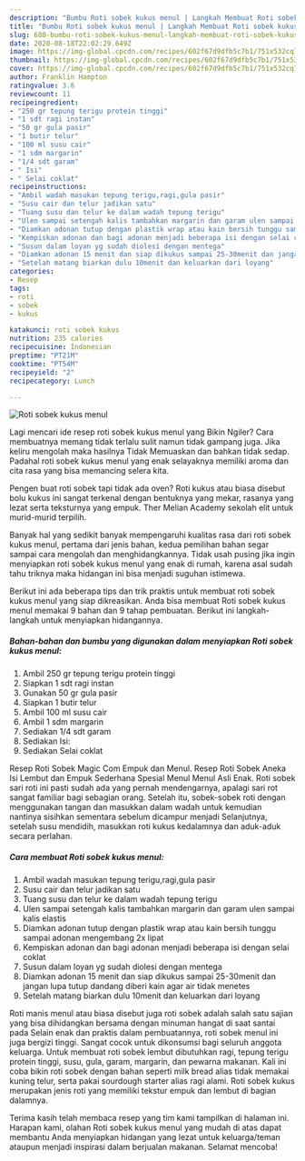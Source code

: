 ```yaml
---
description: "Bumbu Roti sobek kukus menul | Langkah Membuat Roti sobek kukus menul Yang Bisa Manjain Lidah"
title: "Bumbu Roti sobek kukus menul | Langkah Membuat Roti sobek kukus menul Yang Bisa Manjain Lidah"
slug: 680-bumbu-roti-sobek-kukus-menul-langkah-membuat-roti-sobek-kukus-menul-yang-bisa-manjain-lidah
date: 2020-08-18T22:02:29.649Z
image: https://img-global.cpcdn.com/recipes/602f67d9dfb5c7b1/751x532cq70/roti-sobek-kukus-menul-foto-resep-utama.jpg
thumbnail: https://img-global.cpcdn.com/recipes/602f67d9dfb5c7b1/751x532cq70/roti-sobek-kukus-menul-foto-resep-utama.jpg
cover: https://img-global.cpcdn.com/recipes/602f67d9dfb5c7b1/751x532cq70/roti-sobek-kukus-menul-foto-resep-utama.jpg
author: Franklin Hampton
ratingvalue: 3.6
reviewcount: 11
recipeingredient:
- "250 gr tepung terigu protein tinggi"
- "1 sdt ragi instan"
- "50 gr gula pasir"
- "1 butir telur"
- "100 ml susu cair"
- "1 sdm margarin"
- "1/4 sdt garam"
- " Isi"
- " Selai coklat"
recipeinstructions:
- "Ambil wadah masukan tepung terigu,ragi,gula pasir"
- "Susu cair dan telur jadikan satu"
- "Tuang susu dan telur ke dalam wadah tepung terigu"
- "Ulen sampai setengah kalis tambahkan margarin dan garam ulen sampai kalis elastis"
- "Diamkan adonan tutup dengan plastik wrap atau kain bersih tunggu sampai adonan mengembang 2x lipat"
- "Kempiskan adonan dan bagi adonan menjadi beberapa isi dengan selai coklat"
- "Susun dalam loyan yg sudah diolesi dengan mentega"
- "Diamkan adonan 15 menit dan siap dikukus sampai 25-30menit dan jangan lupa tutup dandang diberi kain agar air tidak menetes"
- "Setelah matang biarkan dulu 10menit dan keluarkan dari loyang"
categories:
- Resep
tags:
- roti
- sobek
- kukus

katakunci: roti sobek kukus 
nutrition: 235 calories
recipecuisine: Indonesian
preptime: "PT21M"
cooktime: "PT54M"
recipeyield: "2"
recipecategory: Lunch

---
```



![Roti sobek kukus menul](https://img-global.cpcdn.com/recipes/602f67d9dfb5c7b1/751x532cq70/roti-sobek-kukus-menul-foto-resep-utama.jpg)

Lagi mencari ide resep roti sobek kukus menul yang Bikin Ngiler? Cara membuatnya memang tidak terlalu sulit namun tidak gampang juga. Jika keliru mengolah maka hasilnya Tidak Memuaskan dan bahkan tidak sedap. Padahal roti sobek kukus menul yang enak selayaknya memiliki aroma dan cita rasa yang bisa memancing selera kita.

Pengen buat roti sobek tapi tidak ada oven? Roti kukus atau biasa disebut bolu kukus ini sangat terkenal dengan bentuknya yang mekar, rasanya yang lezat serta teksturnya yang empuk. Ther Melian Academy sekolah elit untuk murid-murid terpilih.

Banyak hal yang sedikit banyak mempengaruhi kualitas rasa dari roti sobek kukus menul, pertama dari jenis bahan, kedua pemilihan bahan segar sampai cara mengolah dan menghidangkannya. Tidak usah pusing jika ingin menyiapkan roti sobek kukus menul yang enak di rumah, karena asal sudah tahu triknya maka hidangan ini bisa menjadi suguhan istimewa.


Berikut ini ada beberapa tips dan trik praktis untuk membuat roti sobek kukus menul yang siap dikreasikan. Anda bisa membuat Roti sobek kukus menul memakai 9 bahan dan 9 tahap pembuatan. Berikut ini langkah-langkah untuk menyiapkan hidangannya.

<!--inarticleads1-->

##### Bahan-bahan dan bumbu yang digunakan dalam menyiapkan Roti sobek kukus menul:

1. Ambil 250 gr tepung terigu protein tinggi
1. Siapkan 1 sdt ragi instan
1. Gunakan 50 gr gula pasir
1. Siapkan 1 butir telur
1. Ambil 100 ml susu cair
1. Ambil 1 sdm margarin
1. Sediakan 1/4 sdt garam
1. Sediakan  Isi:
1. Sediakan  Selai coklat


Resep Roti Sobek Magic Com Empuk dan Menul. Resep Roti Sobek Aneka Isi Lembut dan Empuk Sederhana Spesial Menul Menul Asli Enak. Roti sobek sari roti ini pasti sudah ada yang pernah mendengarnya, apalagi sari rot sangat familiar bagi sebagian orang. Setelah itu, sobek-sobek roti dengan menggunakan tangan dan masukkan dalam wadah untuk kemudian nantinya sisihkan sementara sebelum dicampur menjadi Selanjutnya, setelah susu mendidih, masukkan roti kukus kedalamnya dan aduk-aduk secara perlahan. 

<!--inarticleads2-->

##### Cara membuat Roti sobek kukus menul:

1. Ambil wadah masukan tepung terigu,ragi,gula pasir
1. Susu cair dan telur jadikan satu
1. Tuang susu dan telur ke dalam wadah tepung terigu
1. Ulen sampai setengah kalis tambahkan margarin dan garam ulen sampai kalis elastis
1. Diamkan adonan tutup dengan plastik wrap atau kain bersih tunggu sampai adonan mengembang 2x lipat
1. Kempiskan adonan dan bagi adonan menjadi beberapa isi dengan selai coklat
1. Susun dalam loyan yg sudah diolesi dengan mentega
1. Diamkan adonan 15 menit dan siap dikukus sampai 25-30menit dan jangan lupa tutup dandang diberi kain agar air tidak menetes
1. Setelah matang biarkan dulu 10menit dan keluarkan dari loyang


Roti manis menul atau biasa disebut juga roti sobek adalah salah satu sajian yang bisa dihidangkan bersama dengan minuman hangat di saat santai pada Selain enak dan praktis dalam pembuatannya, roti sobek menul ini juga bergizi tinggi. Sangat cocok untuk dikonsumsi bagi seluruh anggota keluarga. Untuk membuat roti sobek lembut dibutuhkan ragi, tepung terigu protein tinggi, susu, gula, garam, margarin, dan pewarna makanan. Kali ini coba bikin roti sobek dengan bahan seperti milk bread alias tidak memakai kuning telur, serta pakai sourdough starter alias ragi alami. Roti sobek kukus merupakan jenis roti yang memiliki tekstur empuk dan lembut di bagian dalamnya. 

Terima kasih telah membaca resep yang tim kami tampilkan di halaman ini. Harapan kami, olahan Roti sobek kukus menul yang mudah di atas dapat membantu Anda menyiapkan hidangan yang lezat untuk keluarga/teman ataupun menjadi inspirasi dalam berjualan makanan. Selamat mencoba!
